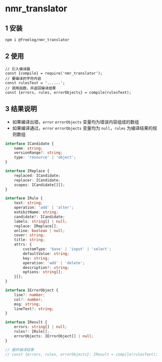 # nmr_translator

## 1 安装

```
npm i @freelog/nmr_translator
```

## 2 使用

```
// 引入编译器
const {compile} = require('nmr_translator');
// 要编译的字符内容
const rulesText = '......';
// 调用函数，并返回编译结果
const {errors, rules, errorObjects} = compile(rulesText);
```

<!-- **注：规则语法概要** -->

## 3 结果说明
- 如果编译出错，```error``` ```errorObjects``` 变量均为错误内容组成的数组
- 如果编译通过，```error```  ```errorObjects``` 变量均为 ```null```，```rules``` 为编译结果的规则数组


```typescript
interface ICandidate {
    name: string;
    versionRange?: string;
    type: 'resource' | 'object';
}

interface IReplace {
    replaced: ICandidate;
    replacer: ICandidate;
    scopes: ICandidate[][];
}

interface IRule {
    text: string;
    operation: 'add' | 'alter';
    exhibitName: string;
    candidate?: ICandidate;
    labels: string[] | null;
    replace: IReplace[];
    online: boolean | null;
    cover: string;
    title: string;
    attrs: {
        customType: 'base' | 'input' | 'select';
        defaultValue: string;
        key: string;
        operation: 'add' | 'delete'; 
        description?: string;
        options: string[];
    }[];
}

interface IErrorObject {
    line?: number;
    col?: number;
    msg: string;
    lineText?: string;
}

interface IResult {
    errors: string[] | null;
    rules?: IRule[];
    errorObjects: IErrorObject[] | null;
}

// 最终编译结果
// const {errors, rules, errorObjects}: IResult = compile(rulesText);
```
